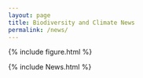 ```yaml
---
layout: page
title: Biodiversity and Climate News
permalink: /news/
---
```


 {% include figure.html %}

 {% include News.html %}
